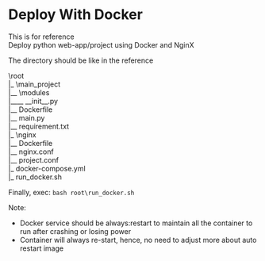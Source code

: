 # Deploy With Docker  
This is for reference  
Deploy python web-app/project using Docker and NginX  
  
  
The directory should be like in the reference  

\root  
|\_ \main_project  
|\_\_ \modules  
|\_\_\_\_ \_\_init\_\_.py  
|\_\_ Dockerfile  
|\_\_ main.py  
|\_\_ requirement.txt  
|\_ \nginx  
|\_\_ Dockerfile  
|\_\_ nginx.conf  
|\_\_ project.conf  
|\_ docker-compose.yml  
|\_ run_docker.sh  


Finally, exec: `bash root\run_docker.sh`  
  
Note:  
 - Docker service should be always:restart to maintain all the container to run after crashing or losing power
 - Container will always re-start, hence, no need to adjust more about auto restart image
